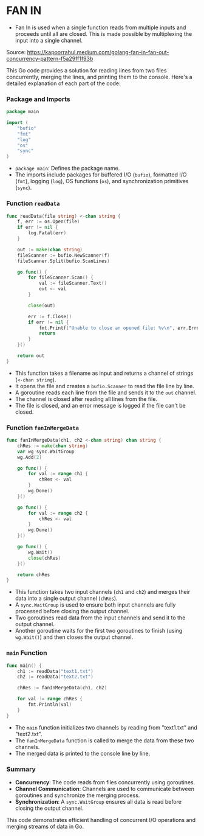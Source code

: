 # FAN IN

- Fan In is used when a single function reads from multiple inputs and proceeds until all are closed. This is made possible by multiplexing the input into a single channel.

Source: https://kapoorrahul.medium.com/golang-fan-in-fan-out-concurrency-pattern-f5a29ff1f93b

This Go code provides a solution for reading lines from two files concurrently, merging the lines, and printing them to the console. Here's a detailed explanation of each part of the code:

### Package and Imports

```go
package main

import (
	"bufio"
	"fmt"
	"log"
	"os"
	"sync"
)
```
- `package main`: Defines the package name.
- The imports include packages for buffered I/O (`bufio`), formatted I/O (`fmt`), logging (`log`), OS functions (`os`), and synchronization primitives (`sync`).

### Function `readData`

```go
func readData(file string) <-chan string {
	f, err := os.Open(file)
	if err != nil {
		log.Fatal(err)
	}

	out := make(chan string)
	fileScanner := bufio.NewScanner(f)
	fileScanner.Split(bufio.ScanLines)

	go func() {
		for fileScanner.Scan() {
			val := fileScanner.Text()
			out <- val
		}

		close(out)

		err := f.Close()
		if err != nil {
			fmt.Printf("Unable to close an opened file: %v\n", err.Error())
			return
		}
	}()

	return out
}
```
- This function takes a filename as input and returns a channel of strings (`<-chan string`).
- It opens the file and creates a `bufio.Scanner` to read the file line by line.
- A goroutine reads each line from the file and sends it to the `out` channel.
- The channel is closed after reading all lines from the file.
- The file is closed, and an error message is logged if the file can't be closed.

### Function `fanInMergeData`

```go
func fanInMergeData(ch1, ch2 <-chan string) chan string {
	chRes := make(chan string)
	var wg sync.WaitGroup
	wg.Add(2)

	go func() {
		for val := range ch1 {
			chRes <- val
		}
		wg.Done()
	}()

	go func() {
		for val := range ch2 {
			chRes <- val
		}
		wg.Done()
	}()

	go func() {
		wg.Wait()
		close(chRes)
	}()

	return chRes
}
```
- This function takes two input channels (`ch1` and `ch2`) and merges their data into a single output channel (`chRes`).
- A `sync.WaitGroup` is used to ensure both input channels are fully processed before closing the output channel.
- Two goroutines read data from the input channels and send it to the output channel.
- Another goroutine waits for the first two goroutines to finish (using `wg.Wait()`) and then closes the output channel.

### `main` Function

```go
func main() {
	ch1 := readData("text1.txt")
	ch2 := readData("text2.txt")

	chRes := fanInMergeData(ch1, ch2)

	for val := range chRes {
		fmt.Println(val)
	}
}
```
- The `main` function initializes two channels by reading from "text1.txt" and "text2.txt".
- The `fanInMergeData` function is called to merge the data from these two channels.
- The merged data is printed to the console line by line.

### Summary
- **Concurrency**: The code reads from files concurrently using goroutines.
- **Channel Communication**: Channels are used to communicate between goroutines and synchronize the merging process.
- **Synchronization**: A `sync.WaitGroup` ensures all data is read before closing the output channel.

This code demonstrates efficient handling of concurrent I/O operations and merging streams of data in Go.